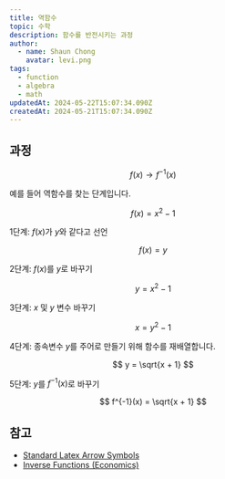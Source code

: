 ```yaml
---
title: 역함수
topic: 수학
description: 함수를 반전시키는 과정
author:
  - name: Shaun Chong
    avatar: levi.png
tags:
  - function
  - algebra
  - math
updatedAt: 2024-05-22T15:07:34.090Z
createdAt: 2024-05-21T15:07:34.090Z
---
```


## 과정

$$
f(x) \rightarrow f^{-1}(x)
$$

예를 들어 역함수를 찾는 단계입니다.

$$
f(x) = x^2 - 1
$$

1단계: $f(x)$가 $y$와 같다고 선언

$$
f(x) = y
$$

2단계: $f(x)$를 $y$로 바꾸기

$$
y = x^2 - 1
$$

3단계: $x$ 및 $y$ 변수 바꾸기

$$
x = y^2 - 1
$$

4단계: 종속변수 $y$를 주어로 만들기 위해 함수를 재배열합니다.

$$
y = \sqrt{x + 1}
$$

5단계: $y$를 $f^{-1}(x)$로 바꾸기

$$
f^{-1}(x) = \sqrt{x + 1}
$$

## 참고

- [Standard Latex Arrow Symbols](https://garsia.math.yorku.ca/MPWP/LATEXmath/node9.html)
- [Inverse Functions (Economics)](https://www.ncl.ac.uk/webtemplate/ask-assets/external/maths-resources/inverse-functions.html)

